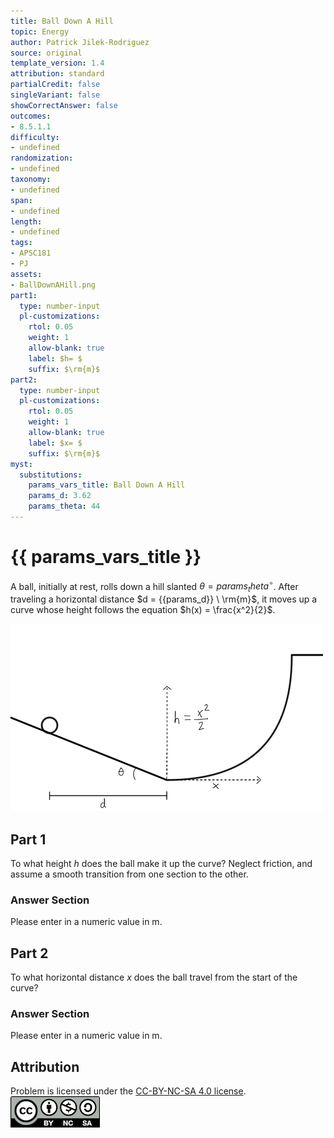 ```yaml
---
title: Ball Down A Hill
topic: Energy
author: Patrick Jilek-Rodriguez
source: original
template_version: 1.4
attribution: standard
partialCredit: false
singleVariant: false
showCorrectAnswer: false
outcomes:
- 8.5.1.1
difficulty:
- undefined
randomization:
- undefined
taxonomy:
- undefined
span:
- undefined
length:
- undefined
tags:
- APSC181
- PJ
assets:
- BallDownAHill.png
part1:
  type: number-input
  pl-customizations:
    rtol: 0.05
    weight: 1
    allow-blank: true
    label: $h= $
    suffix: $\rm{m}$
part2:
  type: number-input
  pl-customizations:
    rtol: 0.05
    weight: 1
    allow-blank: true
    label: $x= $
    suffix: $\rm{m}$
myst:
  substitutions:
    params_vars_title: Ball Down A Hill
    params_d: 3.62
    params_theta: 44
---
```

# {{ params_vars_title }}
A ball, initially at rest, rolls down a hill slanted $\theta = {{params_theta}}^{\circ}$.
After traveling a horizontal distance $d = {{params_d}} \ \rm{m}$, it moves up a curve whose height follows the equation $h(x) = \frac{x^2}{2}$.

<img src="BallDownAHill.png" width=500 alt="A ball rolls down a hill slanted theta degrees up. At the end of that hill the path curves upwards." >

## Part 1

To what height $h$ does the ball make it up the curve?
Neglect friction, and assume a smooth transition from one section to the other.

### Answer Section

Please enter in a numeric value in m.

## Part 2

To what horizontal distance $x$ does the ball travel from the start of the curve?

### Answer Section

Please enter in a numeric value in m.

## Attribution

Problem is licensed under the [CC-BY-NC-SA 4.0 license](https://creativecommons.org/licenses/by-nc-sa/4.0/).<br> ![The Creative Commons 4.0 license requiring attribution-BY, non-commercial-NC, and share-alike-SA license.](https://raw.githubusercontent.com/firasm/bits/master/by-nc-sa.png)